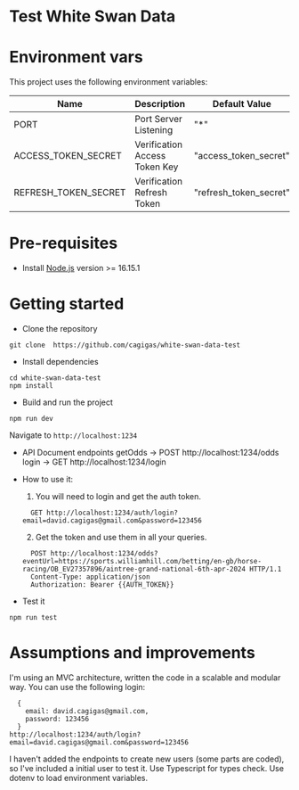 # Test White Swan Data

# Environment vars
This project uses the following environment variables:

| Name                          | Description                         | Default Value                                  |
| ----------------------------- | ------------------------------------| -----------------------------------------------|
|PORT                   | Port Server Listening            | "*"      |
|ACCESS_TOKEN_SECRET    | Verification Access Token Key | "access_token_secret"
|REFRESH_TOKEN_SECRET   | Verification Refresh Token    | "refresh_token_secret"


# Pre-requisites
- Install [Node.js](https://nodejs.org/en/) version >= 16.15.1

# Getting started
- Clone the repository
```
git clone  https://github.com/cagigas/white-swan-data-test
```
- Install dependencies
```
cd white-swan-data-test
npm install
```
- Build and run the project
```
npm run dev
```
  Navigate to `http://localhost:1234`

- API Document endpoints
    getOdds -> POST http://localhost:1234/odds 
    login -> GET http://localhost:1234/login 

- How to use it:
  1. You will need to login and get the auth token.
  ```  
    GET http://localhost:1234/auth/login?email=david.cagigas@gmail.com&password=123456 
  ```
  2. Get the token and use them in all your queries.
  ``` 
    POST http://localhost:1234/odds?eventUrl=https://sports.williamhill.com/betting/en-gb/horse-racing/OB_EV27357896/aintree-grand-national-6th-apr-2024 HTTP/1.1
    Content-Type: application/json
    Authorization: Bearer {{AUTH_TOKEN}}

- Test it
```
npm run test
```

# Assumptions and improvements

I'm using an MVC architecture, written the code in a scalable and modular way.
You can use the following login:
```
  {
    email: david.cagigas@gmail.com,
    password: 123456
  }
http://localhost:1234/auth/login?email=david.cagigas@gmail.com&password=123456
```
I haven't added the endpoints to create new users (some parts are coded), so I've included a initial user to test it.
Use Typescript for types check.
Use dotenv to load environment variables.

